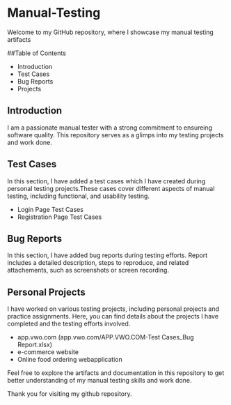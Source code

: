 # Manual-Testing 
Welcome to my GitHub repository, where I showcase my manual testing artifacts

##Table of Contents
- Introduction
- Test Cases
- Bug Reports
- Projects

## Introduction
I am a passionate manual tester with a strong commitment to ensureing software quality. This repository serves as a glimps into my testing projects and work done.

## Test Cases
In this section, I have added a test cases which I have created during personal testing projects.These cases cover different aspects of manual testing, including functional, and usability testing.
- Login Page Test Cases
- Registration Page Test Cases

## Bug Reports
In this section, I have added bug reports during testing efforts. Report includes a detailed description, steps to reproduce, and related attachements, such as screenshots or screen recording.

## Personal Projects
I have worked on various testing projects, including personal projects and practice assignments. Here, you can find details about the projects I have completed and the testing efforts involved.
- app.vwo.com (app.vwo.com/APP.VWO.COM-Test Cases_Bug Report.xlsx)
- e-commerce website
- Online food ordering webapplication

Feel free to explore the artifacts and documentation in this repository to get better understanding of my manual testing skills and work done.

Thank you for visiting my github repository.
